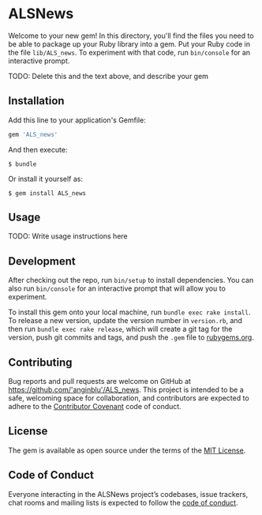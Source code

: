 # ALSNews

Welcome to your new gem! In this directory, you'll find the files you need to be able to package up your Ruby library into a gem. Put your Ruby code in the file `lib/ALS_news`. To experiment with that code, run `bin/console` for an interactive prompt.

TODO: Delete this and the text above, and describe your gem

## Installation

Add this line to your application's Gemfile:

```ruby
gem 'ALS_news'
```

And then execute:

    $ bundle

Or install it yourself as:

    $ gem install ALS_news

## Usage

TODO: Write usage instructions here

## Development

After checking out the repo, run `bin/setup` to install dependencies. You can also run `bin/console` for an interactive prompt that will allow you to experiment.

To install this gem onto your local machine, run `bundle exec rake install`. To release a new version, update the version number in `version.rb`, and then run `bundle exec rake release`, which will create a git tag for the version, push git commits and tags, and push the `.gem` file to [rubygems.org](https://rubygems.org).

## Contributing

Bug reports and pull requests are welcome on GitHub at https://github.com/'anginblu'/ALS_news. This project is intended to be a safe, welcoming space for collaboration, and contributors are expected to adhere to the [Contributor Covenant](http://contributor-covenant.org) code of conduct.

## License

The gem is available as open source under the terms of the [MIT License](https://opensource.org/licenses/MIT).

## Code of Conduct

Everyone interacting in the ALSNews project’s codebases, issue trackers, chat rooms and mailing lists is expected to follow the [code of conduct](https://github.com/'anginblu'/ALS_news/blob/master/CODE_OF_CONDUCT.md).

